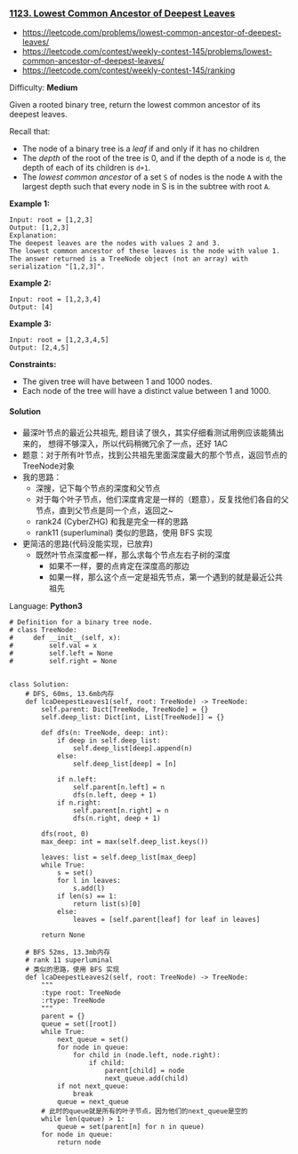 ### [1123\. Lowest Common Ancestor of Deepest Leaves](https://leetcode.com/problems/lowest-common-ancestor-of-deepest-leaves/)
- https://leetcode.com/problems/lowest-common-ancestor-of-deepest-leaves/
- https://leetcode.com/contest/weekly-contest-145/problems/lowest-common-ancestor-of-deepest-leaves/
- https://leetcode.com/contest/weekly-contest-145/ranking

Difficulty: **Medium**


Given a rooted binary tree, return the lowest common ancestor of its deepest leaves.

Recall that:

*   The node of a binary tree is a _leaf_ if and only if it has no children
*   The _depth_ of the root of the tree is 0, and if the depth of a node is `d`, the depth of each of its children is `d+1`.
*   The _lowest common ancestor_ of a set `S` of nodes is the node `A` with the largest depth such that every node in S is in the subtree with root `A`.

**Example 1:**

```
Input: root = [1,2,3]
Output: [1,2,3]
Explanation: 
The deepest leaves are the nodes with values 2 and 3.
The lowest common ancestor of these leaves is the node with value 1.
The answer returned is a TreeNode object (not an array) with serialization "[1,2,3]".
```

**Example 2:**

```
Input: root = [1,2,3,4]
Output: [4]
```

**Example 3:**

```
Input: root = [1,2,3,4,5]
Output: [2,4,5]
```

**Constraints:**

*   The given tree will have between 1 and 1000 nodes.
*   Each node of the tree will have a distinct value between 1 and 1000.


#### Solution
- 最深叶节点的最近公共祖先, 题目读了很久，其实仔细看测试用例应该能猜出来的， 想得不够深入，所以代码稍微冗余了一点，还好 1AC
- 题意：对于所有叶节点，找到公共祖先里面深度最大的那个节点，返回节点的TreeNode对象
- 我的思路：
    - 深搜，记下每个节点的深度和父节点
    - 对于每个叶子节点，他们深度肯定是一样的（题意），反复找他们各自的父节点，直到父节点是同一个点，返回之~
    - rank24 (CyberZHG) 和我是完全一样的思路
    - rank11 (superluminal) 类似的思路，使用 BFS 实现
- 更简洁的思路(代码没能实现，已放弃)
    - 既然叶节点深度都一样，那么求每个节点左右子树的深度
        - 如果不一样，要的点肯定在深度高的那边
        - 如果一样，那么这个点一定是祖先节点，第一个遇到的就是最近公共祖先
        
Language: **Python3**

```python3
# Definition for a binary tree node.
# class TreeNode:
#     def __init__(self, x):
#         self.val = x
#         self.left = None
#         self.right = None
​
​
class Solution:
    # DFS, 60ms, 13.6mb内存
    def lcaDeepestLeaves1(self, root: TreeNode) -> TreeNode:
        self.parent: Dict[TreeNode, TreeNode] = {}
        self.deep_list: Dict[int, List[TreeNode]] = {}

        def dfs(n: TreeNode, deep: int):
            if deep in self.deep_list:
                self.deep_list[deep].append(n)
            else:
                self.deep_list[deep] = [n]

            if n.left:
                self.parent[n.left] = n
                dfs(n.left, deep + 1)
            if n.right:
                self.parent[n.right] = n
                dfs(n.right, deep + 1)

        dfs(root, 0)
        max_deep: int = max(self.deep_list.keys())

        leaves: list = self.deep_list[max_deep]
        while True:
            s = set()
            for l in leaves:
                s.add(l)
            if len(s) == 1:
                return list(s)[0]
            else:
                leaves = [self.parent[leaf] for leaf in leaves]

        return None
    
    # BFS 52ms, 13.3mb内存
    # rank 11 superluminal
    # 类似的思路，使用 BFS 实现
    def lcaDeepestLeaves2(self, root: TreeNode) -> TreeNode:
        """
        :type root: TreeNode
        :rtype: TreeNode
        """
        parent = {}
        queue = set([root])
        while True:
            next_queue = set()
            for node in queue:
                for child in (node.left, node.right):
                    if child:
                        parent[child] = node
                        next_queue.add(child)
            if not next_queue:
                break
            queue = next_queue
        # 此时的queue就是所有的叶子节点，因为他们的next_queue是空的
        while len(queue) > 1:
            queue = set(parent[n] for n in queue)
        for node in queue:
            return node
​
```